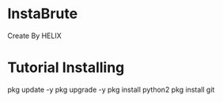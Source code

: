 # InstaBrute
Create By HELIX
# Tutorial Installing
pkg update -y
pkg upgrade -y
pkg install python2
pkg install git
